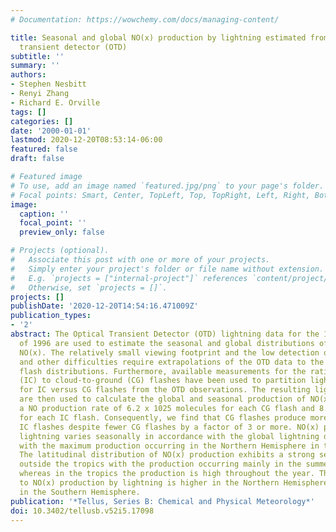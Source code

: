 ```yaml
---
# Documentation: https://wowchemy.com/docs/managing-content/

title: Seasonal and global NO(x) production by lightning estimated from the optical
  transient detector (OTD)
subtitle: ''
summary: ''
authors:
- Stephen Nesbitt
- Renyi Zhang
- Richard E. Orville
tags: []
categories: []
date: '2000-01-01'
lastmod: 2020-12-20T08:53:14-06:00
featured: false
draft: false

# Featured image
# To use, add an image named `featured.jpg/png` to your page's folder.
# Focal points: Smart, Center, TopLeft, Top, TopRight, Left, Right, BottomLeft, Bottom, BottomRight.
image:
  caption: ''
  focal_point: ''
  preview_only: false

# Projects (optional).
#   Associate this post with one or more of your projects.
#   Simply enter your project's folder or file name without extension.
#   E.g. `projects = ["internal-project"]` references `content/project/deep-learning/index.md`.
#   Otherwise, set `projects = []`.
projects: []
publishDate: '2020-12-20T14:54:16.471009Z'
publication_types:
- '2'
abstract: The Optical Transient Detector (OTD) lightning data for the 12-month period
  of 1996 are used to estimate the seasonal and global distributions of lightning-produced
  NO(x). The relatively small viewing footprint and the low detection of the OTD sensor
  and other difficulties require extrapolations of the OTD data to the actual global
  flash distributions. Furthermore, available measurements for the ratios of intracloud
  (IC) to cloud-to-ground (CG) flashes have been used to partition lightning counts
  for IC versus CG flashes from the OTD observations. The resulting lightning distributions
  are then used to calculate the global and seasonal production of NO(x), assuming
  a NO production rate of 6.2 x 1025 molecules for each CG flash and 8.7 x 1024 molecules
  for each IC flash. Consequently, we find that CG flashes produce more NO(x) than
  IC flashes despite fewer CG flashes by a factor of 3 or more. NO(x) production by
  lightning varies seasonally in accordance with the global lightning distribution,
  with the maximum production occurring in the Northern Hemisphere in the local summer.
  The latitudinal distribution of NO(x) production exhibits a strong seasonal variation
  outside the tropics with the production occurring mainly in the summer hemisphere,
  whereas in the tropics the production is high throughout the year. The annual contribution
  to NO(x) production by lightning is higher in the Northern Hemisphere than that
  in the Southern Hemisphere.
publication: '*Tellus, Series B: Chemical and Physical Meteorology*'
doi: 10.3402/tellusb.v52i5.17098
---
```

